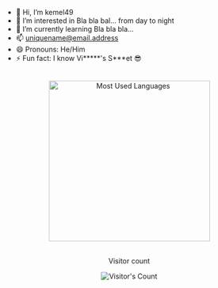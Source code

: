 - 👋 Hi, I’m kemel49
- 👀 I’m interested in Bla bla bal... from day to night
- 🌱 I’m currently learning Bla bla bla...
- 📫 uniquename@email.address
- 😄 Pronouns: He/Him
- ⚡ Fun fact: I know Vi*****'s S***et 😎
<!--I shall always be late-->

<br>
<div align=center>
  <img width=325 src="https://github-readme-stats.vercel.app/api/top-langs?username=kemel49&theme=transparent&layout=donut&hide=css&langs_count=8&border_radius=10&show_icons=true&locale=en" alt="Most Used Languages" />
</div>

<br>
<div align="center"> 
  <p>Visitor count</p>
  <img src="https://profile-counter.glitch.me/kemel49/count.svg" alt="Visitor's Count" />
</div>
